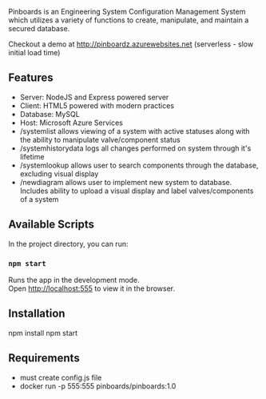Pinboards is an Engineering System Configuration Management System which utilizes a variety of functions to create, manipulate, and maintain a secured database.

Checkout a demo at http://pinboardz.azurewebsites.net (serverless - slow initial load time)

## Features

- Server: NodeJS and Express powered server
- Client: HTML5 powered with modern practices
- Database: MySQL
- Host: Microsoft Azure Services
- /systemlist allows viewing of a system with active statuses along with the ability to manipulate valve/component status
- /systemhistorydata logs all changes performed on system through it's lifetime
- /systemlookup allows user to search components through the database, excluding visual display
- /newdiagram allows user to implement new system to database. Includes ability to upload a visual display and label valves/components of a system




## Available Scripts

In the project directory, you can run:

### `npm start`

Runs the app in the development mode.<br>
Open [http://localhost:555](http://localhost:555) to view it in the browser.

## Installation

npm install
npm start

## Requirements

- must create config.js file
- docker run -p 555:555 pinboards/pinboards:1.0